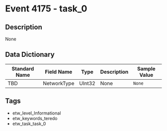 # Event 4175 - task_0

## Description
None

## Data Dictionary
|Standard Name|Field Name|Type|Description|Sample Value|
|---|---|---|---|---|
|TBD|NetworkType|UInt32|None|`None`|

## Tags
* etw_level_Informational
* etw_keywords_teredo
* etw_task_task_0